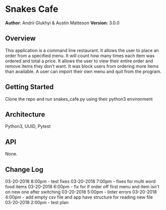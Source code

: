 # Snakes Cafe

**Author**: Andrii Glukhyi & Austin Matteson
**Version**: 3.0.0 

## Overview
<!-- Provide a high level overview of what this application is and why you are building it, beyond the fact that it's an assignment for a Code Fellows 401 class. (i.e. What's your problem domain?) -->
This application is a command line restaurant. It allows the user to place an order from a specified menu. It will count how many times each item was ordered and total a price. It allows the user to view their entire order and remove items they don't want. It was block users from ordering more items than available. A user can import their own menu and quit from the program.

## Getting Started
<!-- What are the steps that a user must take in order to build this app on their own machine and get it running? -->
Clone the repo and run snakes_cafe.py using their python3 environment

## Architecture
<!-- Provide a detailed description of the application design. What technologies (languages, libraries, etc) you're using, and any other relevant design information. This is also an area which you can include any visuals; flow charts, example usage gifs, screen captures, etc.-->
Python3, UUID, Pytest

## API
<!-- Provide detailed instructions for your applications usage. This should include any methods or endpoints available to the user/client/developer. Each section should be formatted to provide clear syntax for usage, example calls including input data requirements and options, and example responses or return values. -->
None.

## Change Log
<!-- Use this are to document the iterative changes made to your application as each feature is successfully implemented. Use time stamps. Here's an example:

01-01-2001 4:59pm - Added functionality to add and delete some things.
-->
03-20-2018 8:00pm - test fixes
03-20-2018 7:00pm - fixes for multi word food items
03-20-2018 6:00pm - fix for if order off first menu and item isn't on new one after switching
03-20-2018 5:00pm - linter errors
03-20-2018 4:00pm - add empty csv file and app have structure for reading new file
03-20-2018 2:00pm - test plan
